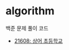 # algorithm
백준 문제 풀이 코드

- [21608: 상어 초등학교](https://github.com/minnim1010/algorithm/blob/main/21608.cpp)
